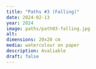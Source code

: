 ```yaml
---
title: "Paths #3 (Falling)"
date: 2024-02-13
year: 2024
image: paths/path03-falling.jpg
alt: 
dimensions: 20x20 cm
media: watercolour on paper
description: Avaliable
draft: false
---
```


